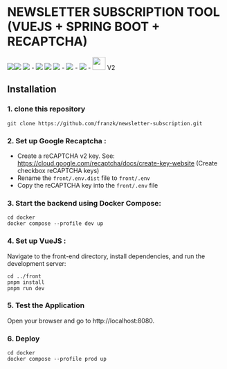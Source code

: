 # NEWSLETTER SUBSCRIPTION TOOL (VUEJS + SPRING BOOT + RECAPTCHA)

<img src="https://img.shields.io/badge/Vue.js%203-35495E?style=for-the-badge&logo=vuedotjs&logoColor=4FC08D&style=flat-square"><img src="https://shields.io/badge/TypeScript-3178C6?logo=TypeScript&logoColor=FFF&style=flat-square"> <img src="https://img.shields.io/badge/pnpm-F69220?logo=pnpm&logoColor=fff"> - 
<img src="https://img.shields.io/badge/-JAVA%2017-00A7BB?style=for-the-badge&logo=java&logoColor=white&style=flat-square">
<img src="https://img.shields.io/badge/-SPRING%20BOOT%203.3.2-6eb442?style=for-the-badge&logo=spring&logoColor=white&style=flat-square"> <img src="https://img.shields.io/badge/-GRADLE%208.8-black?style=for-the-badge&logo=gradle&logoColor=white&style=flat-square"> - 
<img src="https://img.shields.io/badge/postgresql-4169e1?style=for-the-badge&logo=postgresql&logoColor=white&style=flat-square"> - 
<img src="https://img.shields.io/badge/-DOCKER-2496ed?style=for-the-badge&logo=docker&logoColor=white&style=flat-square"> - 
<img src="https://github.com/user-attachments/assets/95d40fa3-ee3d-4bb7-a976-2e0a239dd6d1" width="30"> V2


## Installation

### 1. clone this repository
```console 
git clone https://github.com/franzk/newsletter-subscription.git
```

### 2. Set up Google Recaptcha : 
- Create a reCAPTCHA v2 key. See: https://cloud.google.com/recaptcha/docs/create-key-website (Create checkbox reCAPTCHA keys)
- Rename the `front/.env.dist` file to `front/.env`
- Copy the reCAPTCHA key into the `front/.env` file


### 3. Start the backend using Docker Compose:
```console 
cd docker
docker compose --profile dev up
```

### 4. Set up VueJS :  
Navigate to the front-end directory, install dependencies, and run the development server:
```console 
cd ../front
pnpm install
pnpm run dev
```

### 5. Test the Application
Open your browser and go to http://localhost:8080.

### 6. Deploy
```console 
cd docker
docker compose --profile prod up
```
